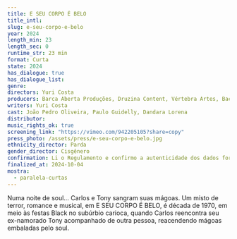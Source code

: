 ```yaml
---
title: E SEU CORPO É BELO
title_intl: 
slug: e-seu-corpo-e-belo
year: 2024
length_min: 23
length_sec: 0
runtime_str: 23 min
format: Curta
state: 2024
has_dialogue: true
has_dialogue_list: 
genre: 
directors: Yuri Costa
producers: Barca Aberta Produções, Druzina Content, Vértebra Artes, Bactéria Filmes, KF Studios
writers: Yuri Costa
cast: João Pedro Oliveira, Paulo Guidelly, Dandara Lorena
distributor: 
music_rights_ok: true
screening_link: "https://vimeo.com/942205105?share=copy"
press_photo: /assets/press/e-seu-corpo-e-belo.jpg
ethnicity_director: Parda
gender_director: Cisgênero
confirmation: Li o Regulamento e confirmo a autenticidade dos dados fornecido nesta ficha de inscrição.
finalized_at: 2024-10-04
mostra:
  - paralela-curtas
---
```


Numa noite de soul… Carlos e Tony sangram suas mágoas.   Um misto de terror, romance e musical, em E SEU CORPO É BELO, é década de 1970, em meio às festas Black no subúrbio carioca, quando Carlos reencontra seu ex-namorado Tony acompanhado de outra pessoa, reacendendo mágoas embaladas pelo soul.
